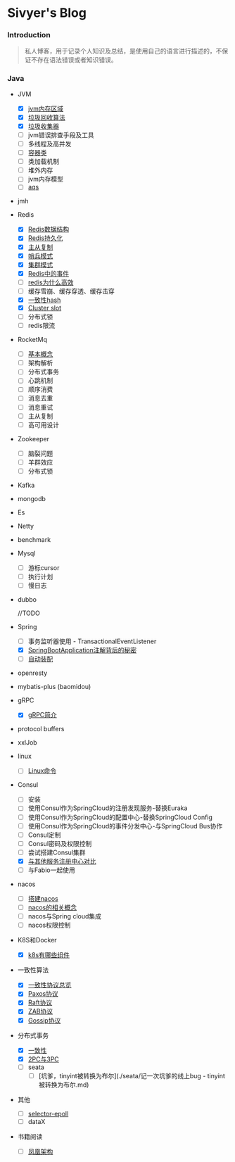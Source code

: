 # Sivyer's Blog

### Introduction
> 私人博客，用于记录个人知识及总结，是使用自己的语言进行描述的，不保证不存在语法错误或者知识错误。

### Java

- JVM
  - [x] [jvm内存区域](./jvm/2021-04-11-jvm内存.md)
  - [x] [垃圾回收算法](./jvm/2021-04-19-垃圾回收算法.md)
  - [x] [垃圾收集器](./jvm/2021-04-21-垃圾收集器.md)
  - [ ] jvm错误排查手段及工具
  - [ ] 多线程及高并发
  - [ ] [容器类](./jvm/2021-04-23-容器类.md)
  - [ ] 类加载机制
  - [ ] 堆外内存
  - [ ] jvm内存模型
  - [ ] [aqs](./jvm/2021-05-27-aqs.md)
  
- jmh
  
  
  
- Redis
  
  - [x] [Redis数据结构](./Redis/2021-04-12-Redis数据结构.md)
  - [x] [Redis持久化](./Redis/2021-05-25-Redis持久化.md)
  - [x] [主从复制](./Redis/2021-05-29-Redis主从复制.md)
  - [x] [哨兵模式](./Redis/2021-06-01-Redis哨兵模式.md)
  - [x] [集群模式](./Redis/2021-06-03-Redis集群.md)
  - [x] [Redis中的事件](./Redis/2021-05-30-Redis事件.md) 
  - [ ] [redis为什么高效](./Redis/2021-06-04-Redis高效原因.md)
  - [ ] 缓存雪崩、缓存穿透、缓存击穿
  - [x] [一致性hash](./Redis/2021-05-31-一致性hash.md)
  - [x] [Cluster slot](./Redis/2021-05-31-clusterslot.md)
  - [ ] 分布式锁
  - [ ] redis限流
  
- RocketMq

  - [ ] [基本概念](./RocketMq/2021-4-16-rocketmq基本概念.md)
  - [ ] 架构解析
  - [ ] 分布式事务
  - [ ] 心跳机制
  - [ ] 顺序消费
  - [ ] 消息去重
  - [ ] 消息重试
  - [ ] 主从复制
  - [ ] 高可用设计
  
- Zookeeper
  - [ ] 脑裂问题
  - [ ] 羊群效应
  - [ ] 分布式锁
  
- Kafka

- mongodb

- Es

- Netty

- benchmark

- Mysql
  
  - [ ] 游标cursor
  - [ ] 执行计划
  - [ ] 慢日志
  
- dubbo
  
  //TODO
  
- Spring
  
  - [ ] 事务监听器使用 - TransactionalEventListener
  - [x] [SpringBootApplication注解背后的秘密](./Spring/2021-05-25-SpringBootApplication背后的秘密.md)
  - [ ] [自动装配](./Spring/2021-05-25-自动装配.md)
  
- openresty

- mybatis-plus (baomidou)

- gRPC
  
  - [x] [gRPC简介](./gRpc/2021-05-12-gRpc.md)
  
- protocol buffers

- xxlJob

- linux
  
  - [ ] [Linux命令](./linux/2021-05-12-Linux命令.md)
  
- Consul
  - [ ] 安装
  - [ ] 使用Consul作为SpringCloud的注册发现服务-替换Euraka
  - [ ] 使用Consul作为SpringCloud的配置中心-替换SpringCloud Config
  - [ ] 使用Consul作为SpringCloud的事件分发中心-与SpringCloud Bus协作
  - [ ] Consul定制
  - [ ] Consul密码及权限控制
  - [ ] 尝试搭建Consul集群
  - [x] [与其他服务注册中心对比](./Consul/2021-05-18-各服务注册中心对比.md)
  - [ ] 与Fabio一起使用
  
- nacos
  - [ ] [搭建nacos](./Nacos/2021-06-07-搭建nacos.md)
  - [ ] [nacos的相关概念](./Nacos/2021-06-07-nacos基本概念.md)
  - [ ] nacos与Spring cloud集成
  - [ ] nacos权限控制
  
- K8S和Docker
  
  - [x] [k8s有哪些组件](./k8s/2021-05-24-k8s有哪些组件.md)
  
- 一致性算法
  - [x] [一致性协议总览](./一致性协议/2021-05-19-一致性协议总览.md)
  - [x] [Paxos协议](./一致性协议/2021-05-19-Paxos协议.md)
  - [x] [Raft协议](./一致性协议/2021-05-19-Raft协议.md)
  - [x] [ZAB协议](./一致性协议/2021-05-19-ZAB协议.md)
  - [x] [Gossip协议](./一致性协议/2021-05-22-Gossip协议.md)
  
- 分布式事务
  - [x] [一致性](./分布式事务/2021-05-20-一致性.md)
  - [x] [2PC与3PC](./分布式事务/2021-05-20-2PC与3PC.md)
  - [ ] seata
    - [ ] [坑爹，tinyint被转换为布尔](./seata/记一次坑爹的线上bug - tinyint被转换为布尔.md)
  
- 其他
  - [ ] [selector-epoll](./others/2021-05-26-SelectPoll模型.md)
  - [ ] dataX
  
- 书籍阅读

  - [ ] [凤凰架构](./book/2021-10-12-凤凰架构.md)





